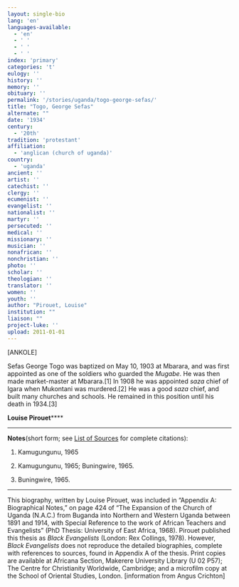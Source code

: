 ```yaml
---
layout: single-bio
lang: 'en'
languages-available:
  - 'en'
  - ' '
  - ' '
  - ' '
index: 'primary'
categories: 't'
eulogy: ''
history: ''
memory: ''
obituary: ''
permalink: '/stories/uganda/togo-george-sefas/'
title: "Togo, George Sefas"
alternate: ""
date: '1934'
century:
  - '20th'
tradition: 'protestant'
affiliation:
  - 'anglican (church of uganda)'
country:
  - 'uganda'
ancient: ''
artist: ''
catechist: ''
clergy: ''
ecumenist: ''
evangelist: ''
nationalist: ''
martyr: ''
persecuted: ''
medical: ''
missionary: ''
musician: ''
nonafrican: ''
nonchristian: ''
photo: ''
scholar: ''
theologian: ''
translator: ''
women: ''
youth: ''
author: "Pirouet, Louise"
institution: ""
liaison: ""
project-luke: ''
upload: 2011-01-01
---
```




[ANKOLE]

Sefas George Togo was baptized on May 10, 1903 at Mbarara,  and was first appointed as one of the soldiers who guarded the *Mugabe*.  He was then made market-master at Mbarara.[1] In 1908 he was appointed *saza* chief of Igara when Mukontani was murdered.[2] He was a good *saza* chief,  and built many churches and schools. He remained in this position until his  death in 1934.[3]

**Louise Pirouet******

---

**Notes**(short  form; see [List of  Sources](../pirouet-appendixa-sources/) for complete citations):
1. Kamugungunu, 1965

2. Kamugungunu, 1965; Buningwire, 1965.

3. Buningwire, 1965.

---

This biography, written by Louise Pirouet, was included in &ldquo;Appendix A: Biographical Notes,&rdquo;  on page 424 of &ldquo;The Expansion  of the Church of Uganda (N.A.C.) from Buganda into Northern and Western Uganda  between 1891 and 1914, with Special Reference to the work of African Teachers  and Evangelists&rdquo; (PhD Thesis: University of East Africa, 1968). Pirouet  published this thesis as *Black Evangelists* (London: Rex Collings,  1978). However, *Black  Evangelists* does not reproduce the detailed biographies, complete with  references to sources, found in Appendix A of the thesis. Print copies are  available at Africana Section, Makerere University Library (U 02 P57); The Centre for Christianity  Worldwide, Cambridge; and a microfilm copy at the School of Oriental Studies,  London. [information from Angus Crichton]